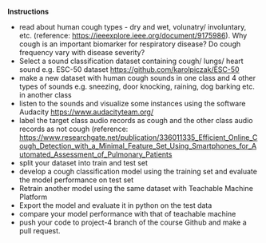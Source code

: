 <b>Instructions</b></br>

* read about human cough types - dry and wet, volunatry/ involuntary, etc. (reference: https://ieeexplore.ieee.org/document/9175986). Why cough is an important biomarker for respiratory disease? Do cough frequency vary with disease severity?
* Select a sound classification dataset containing cough/ lungs/ heart sound e.g. ESC-50 dataset https://github.com/karolpiczak/ESC-50 </br>
* make a new dataset with human cough sounds in one class and 4 other types of sounds e.g. sneezing, door knocking, raining, dog barking etc. in another class </br>
* listen to the sounds and visualize some instances using the software Audacity https://www.audacityteam.org/ </br>
* label the target class audio records as cough and the other class audio records as not cough (reference: https://www.researchgate.net/publication/336011335_Efficient_Online_Cough_Detection_with_a_Minimal_Feature_Set_Using_Smartphones_for_Automated_Assessment_of_Pulmonary_Patients </br>
* split your dataset into train and test set </br>
* develop a cough classification model using the training set and evaluate the model performance on test set</br>
* Retrain another model using the same dataset with Teachable Machine Platform<br/>
* Export the model and evaluate it in python on the test data</br>
* compare your model performance with that of teachable machine<br/>
* push your code to project-4 branch of the course Github and make a pull request.


